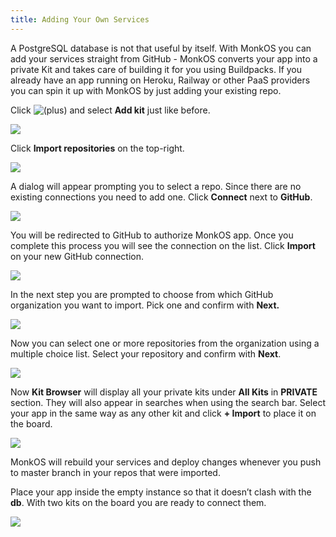 ```yaml
---
title: Adding Your Own Services
---
```


A PostgreSQL database is not that useful by itself. With MonkOS you can add your services straight from GitHub - MonkOS converts your app into a private Kit and takes care of building it for you using Buildpacks. If you already have an app running on Heroku, Railway or other PaaS providers you can spin it up with MonkOS by just adding your existing repo.

Click ![(plus)](https://monk-io.atlassian.net/wiki/s/481958474/6452/fd6418f9b90c3778951784f56d6337a7b98af733/_/images/icons/emoticons/add.png) and select **Add kit** just like before.

![](/img/docs/gui/gui16.png)

Click **Import repositories** on the top-right.

![](/img/docs/gui/gui6.png)

A dialog will appear prompting you to select a repo. Since there are no existing connections you need to add one. Click **Connect** next to **GitHub**.

![](/img/docs/gui/gui30.png)

You will be redirected to GitHub to authorize MonkOS app. Once you complete this process you will see the connection on the list. Click **Import** on your new GitHub connection.

![](/img/docs/gui/gui4.png)

In the next step you are prompted to choose from which GitHub organization you want to import. Pick one and confirm with **Next.**

![](/img/docs/gui/gui44.png)

Now you can select one or more repositories from the organization using a multiple choice list. Select your repository and confirm with **Next**.

![](/img/docs/gui/gui5.png)

Now **Kit Browser** will display all your private kits under **All Kits** in **PRIVATE** section. They will also appear in searches when using the search bar. Select your app in the same way as any other kit and click **\+ Import** to place it on the board.

![](/img/docs/gui/gui18.png)

MonkOS will rebuild your services and deploy changes whenever you push to master branch in your repos that were imported.

Place your app inside the empty instance so that it doesn’t clash with the **db**. With two kits on the board you are ready to connect them.

![](/img/docs/gui/gui40.png)